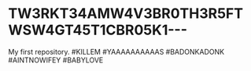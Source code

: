 TW3RKT34AMW4V3BR0TH3R5FTWSW4GT45T1CBR05K1---
============================================

My first repository. 
#KILLEM
#YAAAAAAAAAAS
#BADONKADONK
#AINTNOWIFEY
#BABYLOVE
